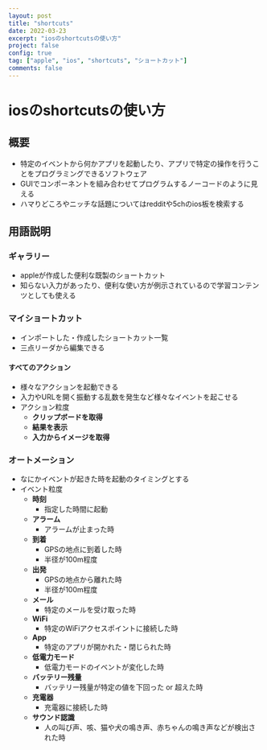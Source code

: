 ```yaml
---
layout: post
title: "shortcuts"
date: 2022-03-23
excerpt: "iosのshortcutsの使い方"
project: false
config: true
tag: ["apple", "ios", "shortcuts", "ショートカット"]
comments: false
---
```


# iosのshortcutsの使い方

## 概要
 - 特定のイベントから何かアプリを起動したり、アプリで特定の操作を行うことをプログラミングできるソフトウェア
 - GUIでコンポーネントを組み合わせてプログラムするノーコードのように見える
 - ハマりどころやニッチな話題についてはredditや5chのios板を検索する

## 用語説明

### ギャラリー
 - appleが作成した便利な既製のショートカット
 - 知らない入力があったり、便利な使い方が例示されているので学習コンテンツとしても使える

### マイショートカット
 - インポートした・作成したショートカット一覧
 - 三点リーダから編集できる

#### すべてのアクション
 - 様々なアクションを起動できる
 - 入力やURLを開く振動する乱数を発生など様々なイベントを起こせる
 - アクション粒度
   - **クリップボードを取得**
   - **結果を表示**
   - **入力からイメージを取得**

### オートメーション
 - なにかイベントが起きた時を起動のタイミングとする
 - イベント粒度
   - **時刻**
     - 指定した時間に起動
   - **アラーム**
     - アラームが止まった時
   - **到着**
     - GPSの地点に到着した時
     - 半径が100m程度
   - **出発**
     - GPSの地点から離れた時
     - 半径が100m程度
   - **メール**
     - 特定のメールを受け取った時
   - **WiFi**
     - 特定のWiFiアクセスポイントに接続した時
   - **App**
     - 特定のアプリが開かれた・閉じられた時
   - **低電力モード**
     - 低電力モードのイベントが変化した時
   - **バッテリー残量**
     - バッテリー残量が特定の値を下回った or 超えた時
   - **充電器**
     - 充電器に接続した時
   - **サウンド認識**
     - 人の叫び声、咳、猫や犬の鳴き声、赤ちゃんの鳴き声などが検出された時
